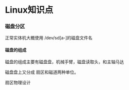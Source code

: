 # Linux知识点

### 磁盘分区

正常实体机大概使用 /dev/sd[a-]的磁盘文件名

#### 磁盘的组成

磁盘的组成主要有磁盘盘，机械手臂，磁盘读取头，和主轴马达

磁盘盘上又分成 扇区和磁道两种单位。

扇区物理设计
